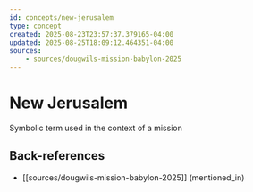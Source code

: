 ```yaml
---
id: concepts/new-jerusalem
type: concept
created: 2025-08-23T23:57:37.379165-04:00
updated: 2025-08-25T18:09:12.464351-04:00
sources:
    - sources/dougwils-mission-babylon-2025
---
```


# New Jerusalem

Symbolic term used in the context of a mission

## Back-references
<!-- Auto-maintained by the system -->
- [[sources/dougwils-mission-babylon-2025]] (mentioned_in)

